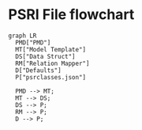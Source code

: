 # PSRI File flowchart

```@diagram mermaid
graph LR
  PMD["PMD"]
  MT["Model Template"]
  DS["Data Struct"]
  RM["Relation Mapper"]
  D["Defaults"]
  P["psrclasses.json"]
  
  PMD --> MT;
  MT --> DS;
  DS --> P;
  RM --> P;
  D --> P;
```